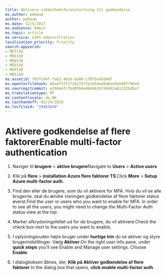 ```yaml
---
title: Aktivere sikkerhedsforanstaltning til godkendelse
ms.author: pebaum
author: pebaum
ms.date: 12/5/2017
ms.audience: Admin
ms.topic: article
ms.service: o365-administration
localization_priority: Priority
search.appverid:
- MET150
- MOE150
- MEW150
- MED150
- MOP150
- MBS150
ms.assetid: 785fc94f-fa62-461b-ba00-cf875e45d48f
ms.openlocfilehash: b8aef5ff1f2b21577e2d5dae6a6ee9a599ff9be4
ms.sourcegitcommit: e2864efcfb493b6e46b662b746661a61232bdba7
ms.translationtype: MT
ms.contentlocale: da-DK
ms.lasthandoff: 01/24/2019
ms.locfileid: "29463649"
---
```

# <a name="enable-multi-factor-authentication"></a><span data-ttu-id="0ecb3-102">Aktivere godkendelse af flere faktorer</span><span class="sxs-lookup"><span data-stu-id="0ecb3-102">Enable multi-factor authentication</span></span>

1. <span data-ttu-id="0ecb3-103">Naviger til **brugere** \> **aktive brugere**</span><span class="sxs-lookup"><span data-stu-id="0ecb3-103">Navigate to **Users** \> **Active users**</span></span>
    
2. <span data-ttu-id="0ecb3-104">Klik på **flere** \> **installation Azure flere faktorer TS**.</span><span class="sxs-lookup"><span data-stu-id="0ecb3-104">Click **More** \> **Setup Azure multi-factor auth**.</span></span> 
    
3. <span data-ttu-id="0ecb3-p101">Find den eller de brugere, som du vil aktivere for MFA. Hvis du vil se alle brugerne, skal du ændre visningen godkendelse af flere faktorer status øverst.</span><span class="sxs-lookup"><span data-stu-id="0ecb3-p101">Find the user or users who you want to enable for MFA. In order to see all the users, you might need to change the Multi-Factor Auth status view at the top.</span></span>
    
4. <span data-ttu-id="0ecb3-107">Marker afkrydsningsfeltet ud for de brugere, du vil aktivere.</span><span class="sxs-lookup"><span data-stu-id="0ecb3-107">Check the check box next to the users you want to enable.</span></span>
    
5.  <span data-ttu-id="0ecb3-p102">I oplysningsruden højre bruger under **hurtige trin** du se aktiver og styre brugerindstillinger. Vælg **Aktiver**.</span><span class="sxs-lookup"><span data-stu-id="0ecb3-p102">On the right user info pane, under **quick steps** you'll see Enable and Manage user settings. Choose **Enable**.</span></span> 
    
6. <span data-ttu-id="0ecb3-110">I dialogboksen åbnes, der, **Klik på Aktiver godkendelse af flere faktorer**.</span><span class="sxs-lookup"><span data-stu-id="0ecb3-110">In the dialog box that opens, **click enable multi-factor auth**.</span></span> 
    

